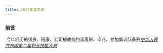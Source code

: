 ```yaml
---
title: 2023年度总结
---
```






### 前言

​	今年经历的很多，阳康、公司被收购约谈离职、毕业、参加集训队备赛[*中华人民共和国第二届职业技能大赛*](http://www.baidu.com/link?url=LH0l_DxBk75aKkykJYD0tmvWe6LIrfLPRKXhFm5LNcup2jcnT3y67PfmSp2biumH3l-dd9EeEFnjtz3BLy44Efn0NRRLiqHE3nna095n0uv8iViJO-mzESOfFu5ya7gnYBFWvY20NcKZ1ospsayErbDmwVIe4Z35995e98Ykcr4SBRwNj0bq5isxXta83eIQj1_iPpezfebHCYTK1cKxfejtuLuwDA-1-lZuQlXBarK97scUZ8stfpTcjkHfPYQKOrDdvrRuo5XJoFGP0U0t_a)
